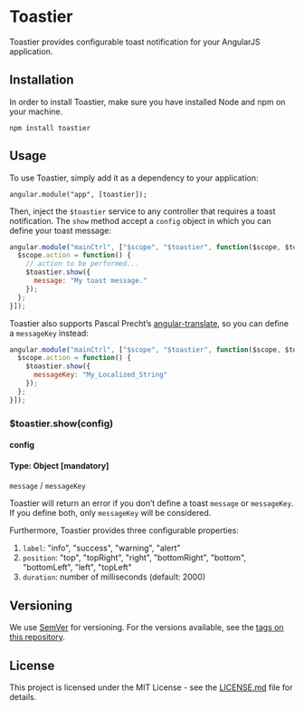 # Toastier

Toastier provides configurable toast notification for your AngularJS application.

## Installation

In order to install Toastier, make sure you have installed Node and npm on your machine.

```
npm install toastier
```

## Usage

To use Toastier, simply add it as a dependency to your application:

```
angular.module("app", [toastier]);
```

Then, inject the `$toastier` service to any controller that requires a toast notification. The `show` method accept a `config` object in which you can define your toast message:

```javascript
angular.module("mainCtrl", ["$scope", "$toastier", function($scope, $toastier) {
  $scope.action = function() {
    // action to be performed...
    $toastier.show({
      message: "My toast message."
    });
  };
}]);
```

Toastier also supports Pascal Precht&#8217;s <a href="https://angular-translate.github.io/" target="_blank">angular-translate</a>, so you can define a `messageKey` instead:

```javascript
angular.module("mainCtrl", ["$scope", "$toastier", function($scope, $toastier) {
  $scope.action = function() {
    $toastier.show({
      messageKey: "My_Localized_String"
    });
  };
}]);
```

### $toastier.show(config)

#### config
#### Type: Object [mandatory]

`message` / `messageKey`

Toastier will return an error if you don&#8217;t define a toast `message` or `messageKey`. If you define both, only `messageKey` will be considered.

Furthermore, Toastier provides three configurable properties:

1. `label`: "info", "success", "warning", "alert"
2. `position`: "top", "topRight", "right", "bottomRight", "bottom", "bottomLeft", "left", "topLeft"
3. `duration`: number of milliseconds (default: 2000)

## Versioning

We use [SemVer](http://semver.org/) for versioning. For the versions available, see the [tags on this repository](https://github.com/your/project/tags).

## License

This project is licensed under the MIT License - see the [LICENSE.md](LICENSE.md) file for details.
